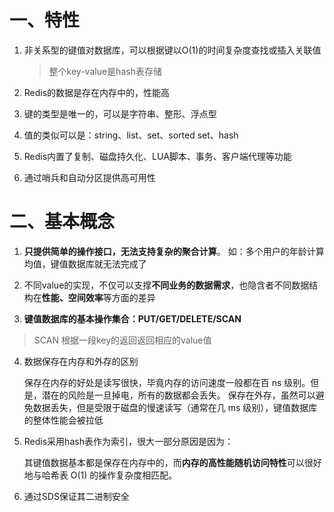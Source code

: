 # 一、特性

1. 非关系型的键值对数据库，可以根据键以O(1)的时间复杂度查找或插入关联值

   > 整个key-value是hash表存储

2. Redis的数据是存在内存中的，性能高

3. 键的类型是唯一的，可以是字符串、整形、浮点型

4. 值的类似可以是：string、list、set、sorted set、hash

5. Redis内置了复制、磁盘持久化、LUA脚本、事务、客户端代理等功能

6. 通过哨兵和自动分区提供高可用性

# 二、基本概念

1. **只提供简单的操作接口，无法支持复杂的聚合计算**。
       如：多个用户的年龄计算均值，键值数据库就无法完成了

2. 不同value的实现，不仅可以支撑**不同业务的数据需求**，也隐含者不同数据结构在**性能、空间效率**等方面的差异

3. **键值数据库的基本操作集合：PUT/GET/DELETE/SCAN** 

>SCAN 根据一段key的返回返回相应的value值

4. 数据保存在内存和外存的区别

   保存在内存的好处是读写很快，毕竟内存的访问速度一般都在百 ns 级别。但是，潜在的风险是一旦掉电，所有的数据都会丢失。
   保存在外存，虽然可以避免数据丢失，但是受限于磁盘的慢速读写（通常在几 ms 级别），键值数据库的整体性能会被拉低

5. Redis采用hash表作为索引，很大一部分原因是因为：

   其键值数据基本都是保存在内存中的，而**内存的高性能随机访问特性**可以很好地与哈希表 O(1) 的操作复杂度相匹配。

6. 通过SDS保证其二进制安全